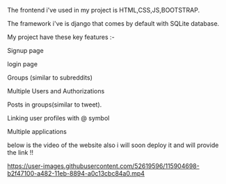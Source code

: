 The frontend i've used in my project is HTML,CSS,JS,BOOTSTRAP.

The framework i've is django that comes by default with SQLite database.

My  project have these key features :-

Signup page

login page

Groups (similar to subreddits)

Multiple Users and Authorizations 

Posts in groups(similar to tweet).

Linking user profiles with @ symbol

Multiple applications

below is the video of the website also i will soon deploy it and will provide the link !!

https://user-images.githubusercontent.com/52619596/115904698-b2f47100-a482-11eb-8894-a0c13cbc84a0.mp4



